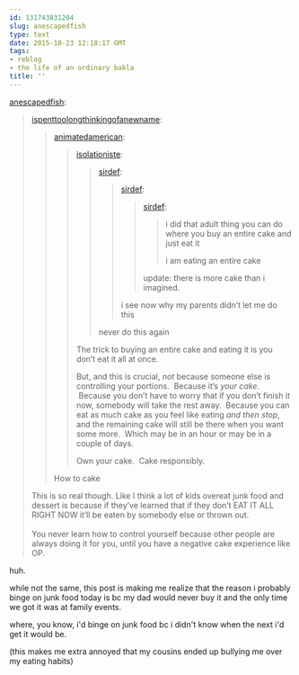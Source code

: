 ```yaml
---
id: 131743831204
slug: anescapedfish
type: text
date: 2015-10-23 12:18:17 GMT
tags:
- reblog
- the life of an ordinary bakla
title: ''
---
```

<p><a class="tumblr_blog" href="http://anescapedfish.tumblr.com/post/119815821745">anescapedfish</a>:</p>
<blockquote>
<p><a class="tumblr_blog" href="http://ispenttoolongthinkingofanewname.tumblr.com/post/119014259284">ispenttoolongthinkingofanewname</a>:</p>
<blockquote>
<p><a class="tumblr_blog" href="http://animatedamerican.tumblr.com/post/118308455697">animatedamerican</a>:</p>
<blockquote>
<p><a class="tumblr_blog" href="http://isolationiste.tumblr.com/post/117963643056">isolationiste</a>:</p>
<blockquote>
<p><a class="tumblr_blog" href="http://sirdef.tumblr.com/post/79869797460">sirdef</a>:</p>
<blockquote>
<p><a class="tumblr_blog" href="http://sirdef.tumblr.com/post/79865026421">sirdef</a>:</p>
<blockquote>
<p><a class="tumblr_blog" href="http://sirdef.tumblr.com/post/79864552217">sirdef</a>:</p>
<blockquote>
<p>i did that adult thing you can do where you buy an entire cake and just eat it</p>
<p>i am eating an entire cake</p>
</blockquote>
<p>update: there is more cake than i imagined. </p>
</blockquote>
<p>i see now why my parents didn’t let me do this</p>
</blockquote>
<p>never do this again</p>
</blockquote>
<p>The trick to buying an entire cake and eating it is you don’t eat it all at once.</p>
<p>But, and this is crucial, <i>not </i>because someone else is controlling your portions.  Because it’s <i>your cake</i>.  Because you don’t have to worry that if you don’t finish it now, somebody will take the rest away.  Because you can eat as much cake as you feel like eating <i>and then stop</i>, and the remaining cake will still be there when you want some more.  Which may be in an hour or may be in a couple of days.</p>
<p>Own your cake.  Cake responsibly.</p>
</blockquote>
<p>How to cake</p>
</blockquote>
<p>This is so real though. Like I think a lot of kids overeat junk food and dessert is because if they’ve learned that if they don’t EAT IT ALL RIGHT NOW it’ll be eaten by somebody else or thrown out. <br><br>You never learn how to control yourself because other people are always doing it for you, until you have a negative cake experience like OP.</p>
</blockquote>

huh.

while not the same, this post is making me realize that the reason i probably binge on junk food today is bc my dad would never buy it and the only time we got it was at family events.

where, you know, i'd binge on junk food bc i didn't know when the next i'd get it would be.

(this makes me extra annoyed that my cousins ended up bullying me over my eating habits)